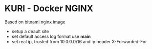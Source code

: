 # KURI - Docker NGINX

Based on [bitnami nginx image](https://github.com/bitnami/bitnami-docker-nginx)

* setup a deault site
* set default access log format use **main**
* set real ip, trusted from 10.0.0.0/16 and ip header X-Forwarded-For